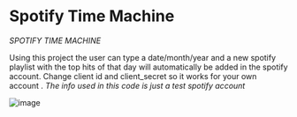 ﻿# Spotify Time Machine

*SPOTIFY TIME MACHINE*

Using this project the user can type a date/month/year and a new spotify playlist with the top hits of that day will automatically be added in the spotify account.
Change client id and client_secret so it works for your own account . *The info used in this code is just a test spotify account*

![image](https://user-images.githubusercontent.com/76854498/111036061-9d207480-841d-11eb-9e4c-f17bc0ae7988.png)
